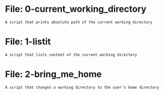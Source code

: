 # File: 0-current_working_directory
	A script that prints absolute path of the current working directory

# File: 1-listit
	A script that lists content of the current working directory

# File: 2-bring_me_home
	A script that changes a working directory to the user's home directory
